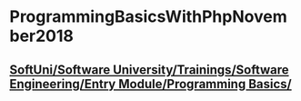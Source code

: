 # ProgrammingBasicsWithPhpNovember2018
## [SoftUni/Software University/Trainings/Software Engineering/Entry Module/Programming Basics/](https://github.com/vilievkofata/SoftUni/tree/master/Software%20University/Trainings/Software%20Engineering/Entry%20Module/Programming%20Basics)
